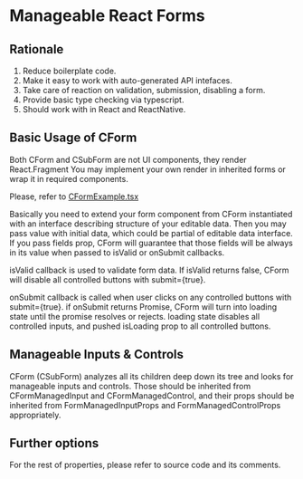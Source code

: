 # Manageable React Forms

## Rationale
1. Reduce boilerplate code.
2. Make it easy to work with auto-generated API intefaces.
3. Take care of reaction on validation, submission, disabling a form.
4. Provide basic type checking via typescript.
5. Should work with in React and ReactNative.

## Basic Usage of CForm
Both CForm and CSubForm are not UI components, they render React.Fragment
You may implement your own render in inherited forms or wrap it in required components.

Please, refer to [CFormExample.tsx](./src/example/CFormExample.tsx)

Basically you need to extend your form component from CForm instantiated with an interface describing structure of your editable data.
Then you may pass value with initial data, which could be partial of editable data interface.
If you pass fields prop, CForm will guarantee that those fields will be always in its value
when passed to isValid or onSubmit callbacks.

isValid callback is used to validate form data. If isValid returns false,
CForm will disable all controlled buttons with submit={true}.

onSubmit callback is called when user clicks on any controlled buttons with submit={true}.
if onSubmit returns Promise, CForm will turn into loading state until the promise resolves or rejects.
loading state disables all controlled inputs, and pushed isLoading prop to all controlled buttons.


## Manageable Inputs & Controls

CForm (CSubForm) analyzes all its children deep down its tree and looks for manageable inputs and controls.
Those should be inherited from CFormManagedInput and CFormManagedControl, and their props should be inherited from
FormManagedInputProps and FormManagedControlProps appropriately.


## Further options
For the rest of properties, please refer to source code and its comments.


